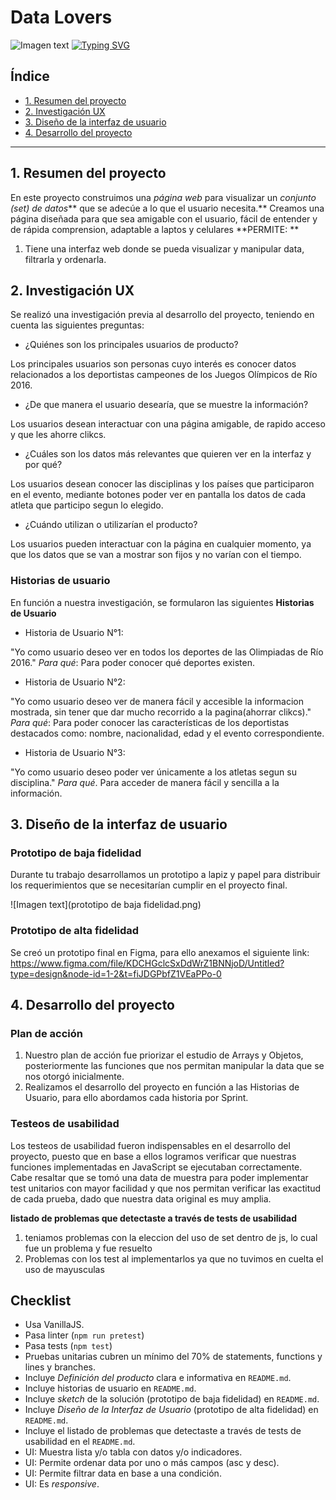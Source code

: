 # Data Lovers

![Imagen text](https://th.bing.com/th/id/R.42ae54ab2fd9de7fb0c51770c673f988?rik=f2GJKrYRzpQUng&pid=ImgRaw&r=0)
[![Typing SVG](https://readme-typing-svg.demolab.com?font=Fira+Code&weight=600&size=22&pause=1000&color=07D51D&width=435&lines=Olympic+Games+Rio+2016;Por+Ana++Vargas+y+Cynthia+Re%C3%A1tegui;data+lovers+15)](https://git.io/typing-svg)

## Índice

- [1. Resumen del proyecto](#1-resumen-del-proyecto)
- [2. Investigación UX](#2-investigacion-ux)
- [3. Diseño de la interfaz de usuario](#3-diseño-de-la-interfaz-de-usuario-ui)
- [4. Desarrollo del proyecto](#4-desarrollo-del-proyecto)

---

## 1. Resumen del proyecto

En este proyecto construimos una _página web_ para visualizar un
_conjunto (set) de datos_** que se adecúe a lo que el usuario
necesita.**
Creamos una página diseñada para que sea amigable con el usuario, fácil de entender y de rápida comprension, adaptable a laptos y celulares
**PERMITE: **

1.  Tiene una interfaz web donde se pueda visualizar
    y manipular data, filtrarla y ordenarla.

## 2. Investigación UX

Se realizó una investigación previa al desarrollo del proyecto, teniendo en cuenta las siguientes preguntas:

- ¿Quiénes son los principales usuarios de producto?

Los principales usuarios son personas cuyo interés es conocer datos relacionados a los deportistas campeones de los Juegos Olímpicos de Río 2016.

- ¿De que manera el usuario desearía, que se muestre la información?

Los usuarios desean interactuar con una página amigable, de rapido acceso y que les ahorre clikcs.

- ¿Cuáles son los datos más relevantes que quieren ver en la interfaz y por qué?

Los usuarios desean conocer las disciplinas y los países que participaron en el evento, mediante botones poder ver en pantalla los datos de cada atleta que participo segun lo elegido.

- ¿Cuándo utilizan o utilizarían el producto?

Los usuarios pueden interactuar con la página en cualquier momento, ya que los datos que se van a mostrar son fijos y no varían con el tiempo.

### Historias de usuario

En función a nuestra investigación, se formularon las siguientes **Historias de Usuario**

- Historia de Usuario N°1:

"Yo como usuario deseo ver en todos los deportes de las Olimpiadas de Río 2016."
_Para qué_: Para poder conocer qué deportes existen.

- Historia de Usuario N°2:

"Yo como usuario deseo ver de manera fácil y accesible la informacion mostrada, sin tener que dar mucho recorrido a la pagina(ahorrar clikcs)."
_Para qué_: Para poder conocer las características de los deportistas destacados como: nombre, nacionalidad, edad y el evento correspondiente.

- Historia de Usuario N°3:

"Yo como usuario deseo poder ver únicamente a los atletas segun su disciplina."
_Para qué_. Para acceder de manera fácil y sencilla a la información.

## 3. Diseño de la interfaz de usuario

### Prototipo de baja fidelidad

Durante tu trabajo desarrollamos un prototipo a lapiz y papel para distribuir los requerimientos que se necesitarían cumplir en el proyecto final.

![Imagen text](prototipo de baja fidelidad.png)

### Prototipo de alta fidelidad

Se creó un prototipo final en Figma, para ello anexamos el siguiente link: https://www.figma.com/file/KDCHGclcSxDdWrZ1BNNjoD/Untitled?type=design&node-id=1-2&t=fiJDGPbfZ1VEaPPo-0

## 4. Desarrollo del proyecto

### Plan de acción

1. Nuestro plan de acción fue priorizar el estudio de Arrays y Objetos, posteriormente las funciones que nos permitan manipular la data que se nos otorgó inicialmente.
2. Realizamos el desarrollo del proyecto en función a las Historias de Usuario, para ello abordamos cada historia por Sprint.

### Testeos de usabilidad

Los testeos de usabilidad fueron indispensables en el desarrollo del proyecto, puesto que en base a ellos logramos verificar que nuestras funciones implementadas en JavaScript se ejecutaban correctamente. Cabe resaltar que se tomó una data de muestra para poder implementar test unitarios con mayor facilidad y que nos permitan verificar las exactitud de cada prueba, dado que nuestra data original es muy amplia.

**listado de problemas que detectaste a través de tests de
usabilidad**

1.  teniamos problemas con la eleccion del uso de set dentro de js, lo cual fue un problema y fue resuelto
2.  Problemas con los test al implementarlos ya que no tuvimos en cuelta el uso de mayusculas

## Checklist

- Usa VanillaJS.
- Pasa linter (`npm run pretest`)
- Pasa tests (`npm test`)
- Pruebas unitarias cubren un mínimo del 70% de statements, functions y
  lines y branches.
- Incluye _Definición del producto_ clara e informativa en `README.md`.
- Incluye historias de usuario en `README.md`.
- Incluye _sketch_ de la solución (prototipo de baja fidelidad) en
  `README.md`.
- Incluye _Diseño de la Interfaz de Usuario_ (prototipo de alta fidelidad)
  en `README.md`.
- Incluye el listado de problemas que detectaste a través de tests de
  usabilidad en el `README.md`.
- UI: Muestra lista y/o tabla con datos y/o indicadores.
- UI: Permite ordenar data por uno o más campos (asc y desc).
- UI: Permite filtrar data en base a una condición.
- UI: Es _responsive_.
